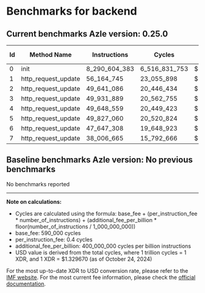 # Benchmarks for backend

## Current benchmarks Azle version: 0.25.0

| Id  | Method Name         | Instructions  | Cycles        | USD           | USD/Million Calls |
| --- | ------------------- | ------------- | ------------- | ------------- | ----------------- |
| 0   | init                | 8_290_604_383 | 6_516_831_753 | $0.0086652357 | $8_665.23         |
| 1   | http_request_update | 56_164_745    | 23_055_898    | $0.0000306567 | $30.65            |
| 2   | http_request_update | 49_641_086    | 20_446_434    | $0.0000271870 | $27.18            |
| 3   | http_request_update | 49_931_889    | 20_562_755    | $0.0000273417 | $27.34            |
| 4   | http_request_update | 49_648_559    | 20_449_423    | $0.0000271910 | $27.19            |
| 5   | http_request_update | 49_827_060    | 20_520_824    | $0.0000272859 | $27.28            |
| 6   | http_request_update | 47_647_308    | 19_648_923    | $0.0000261266 | $26.12            |
| 7   | http_request_update | 38_006_665    | 15_792_666    | $0.0000209990 | $20.99            |

## Baseline benchmarks Azle version: No previous benchmarks

No benchmarks reported

---

**Note on calculations:**

- Cycles are calculated using the formula: base_fee + (per_instruction_fee \* number_of_instructions) + (additional_fee_per_billion \* floor(number_of_instructions / 1_000_000_000))
- base_fee: 590_000 cycles
- per_instruction_fee: 0.4 cycles
- additional_fee_per_billion: 400_000_000 cycles per billion instructions
- USD value is derived from the total cycles, where 1 trillion cycles = 1 XDR, and 1 XDR = $1.329670 (as of October 24, 2024)

For the most up-to-date XDR to USD conversion rate, please refer to the [IMF website](https://www.imf.org/external/np/fin/data/rms_sdrv.aspx).
For the most current fee information, please check the [official documentation](https://internetcomputer.org/docs/current/developer-docs/gas-cost#execution).
